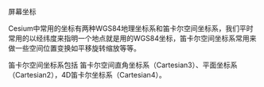 屏幕坐标



Cesium中常用的坐标有两种WGS84地理坐标系和笛卡尔空间坐标系，我们平时常用的以经纬度来指明一个地点就是用的WGS84坐标，笛卡尔空间坐标系常用来做一些空间位置变换如平移旋转缩放等等。



笛卡尔空间坐标系包括 笛卡尔空间直角坐标系（Cartesian3）、平面坐标系（Cartesian2），4D笛卡尔坐标系（Cartesian4）。



